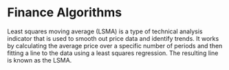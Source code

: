 # Finance Algorithms
Least squares moving average (LSMA) is a type of technical analysis indicator that is used to smooth out price data and identify trends. It works by calculating the average price over a specific number of periods and then fitting a line to the data using a least squares regression. The resulting line is known as the LSMA.
